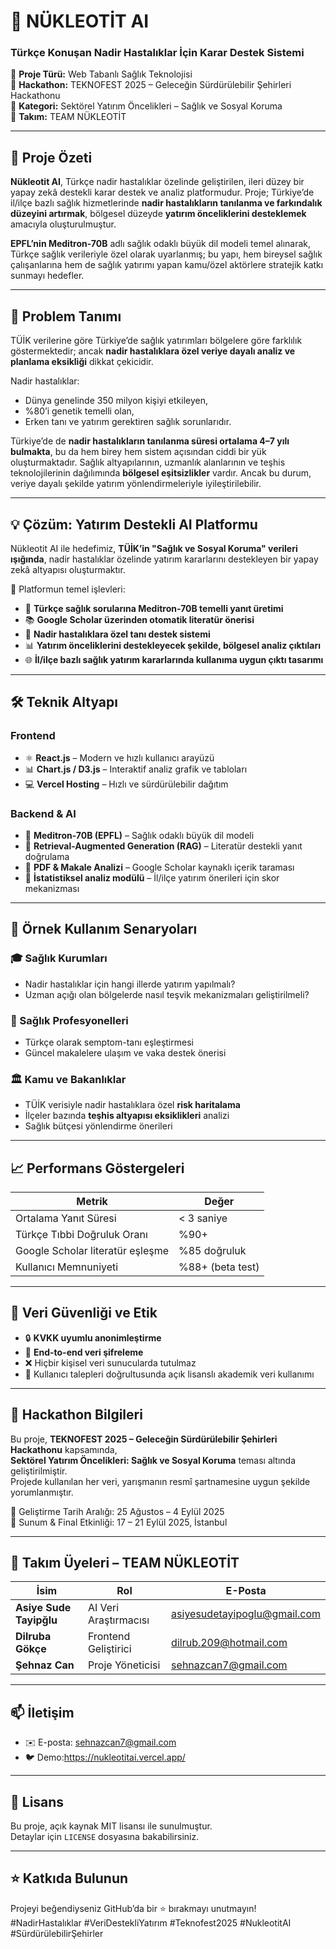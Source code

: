 # 🧬 NÜKLEOTİT AI  
### Türkçe Konuşan Nadir Hastalıklar İçin Karar Destek Sistemi

📍 **Proje Türü:** Web Tabanlı Sağlık Teknolojisi  
🎯 **Hackathon:** TEKNOFEST 2025 – Geleceğin Sürdürülebilir Şehirleri Hackathonu  
📂 **Kategori:** Sektörel Yatırım Öncelikleri – Sağlık ve Sosyal Koruma  
👥 **Takım:** TEAM NÜKLEOTİT

---

## 📌 Proje Özeti

**Nükleotit AI**, Türkçe nadir hastalıklar özelinde geliştirilen, ileri düzey bir yapay zekâ destekli karar destek ve analiz platformudur. Proje; Türkiye’de il/ilçe bazlı sağlık hizmetlerinde **nadir hastalıkların tanılanma ve farkındalık düzeyini artırmak**, bölgesel düzeyde **yatırım önceliklerini desteklemek** amacıyla oluşturulmuştur.

**EPFL’nin Meditron-70B** adlı sağlık odaklı büyük dil modeli temel alınarak, Türkçe sağlık verileriyle özel olarak uyarlanmış; bu yapı, hem bireysel sağlık çalışanlarına hem de sağlık yatırımı yapan kamu/özel aktörlere stratejik katkı sunmayı hedefler.

---

## 🎯 Problem Tanımı

TÜİK verilerine göre Türkiye’de sağlık yatırımları bölgelere göre farklılık göstermektedir; ancak **nadir hastalıklara özel veriye dayalı analiz ve planlama eksikliği** dikkat çekicidir.

Nadir hastalıklar:

- Dünya genelinde 350 milyon kişiyi etkileyen,  
- %80’i genetik temelli olan,  
- Erken tanı ve yatırım gerektiren sağlık sorunlarıdır.  

Türkiye’de de **nadir hastalıkların tanılanma süresi ortalama 4–7 yılı bulmakta**, bu da hem birey hem sistem açısından ciddi bir yük oluşturmaktadır. Sağlık altyapılarının, uzmanlık alanlarının ve teşhis teknolojilerinin dağılımında **bölgesel eşitsizlikler** vardır. Ancak bu durum, veriye dayalı şekilde yatırım yönlendirmeleriyle iyileştirilebilir.

---

## 💡 Çözüm: Yatırım Destekli AI Platformu

Nükleotit AI ile hedefimiz, **TÜİK’in "Sağlık ve Sosyal Koruma" verileri ışığında**, nadir hastalıklar özelinde yatırım kararlarını destekleyen bir yapay zekâ altyapısı oluşturmaktır.

🧠 Platformun temel işlevleri:

- 🔎 **Türkçe sağlık sorularına Meditron-70B temelli yanıt üretimi**  
- 📚 **Google Scholar üzerinden otomatik literatür önerisi**  
- 🧬 **Nadir hastalıklara özel tanı destek sistemi**  
- 📊 **Yatırım önceliklerini destekleyecek şekilde, bölgesel analiz çıktıları**  
- 🌐 **İl/ilçe bazlı sağlık yatırım kararlarında kullanıma uygun çıktı tasarımı**  

---

## 🛠️ Teknik Altyapı

### Frontend  
- ⚛️ **React.js** – Modern ve hızlı kullanıcı arayüzü  
- 📊 **Chart.js / D3.js** – Interaktif analiz grafik ve tabloları  
- 💻 **Vercel Hosting** – Hızlı ve sürdürülebilir dağıtım

### Backend & AI  
- 🧠 **Meditron-70B (EPFL)** – Sağlık odaklı büyük dil modeli  
- 🧩 **Retrieval-Augmented Generation (RAG)** – Literatür destekli yanıt doğrulama  
- 🧾 **PDF & Makale Analizi** – Google Scholar kaynaklı içerik taraması  
- 🔄 **İstatistiksel analiz modülü** – İl/ilçe yatırım önerileri için skor mekanizması  

---

## 🧪 Örnek Kullanım Senaryoları

### 🎓 Sağlık Kurumları
- Nadir hastalıklar için hangi illerde yatırım yapılmalı?  
- Uzman açığı olan bölgelerde nasıl teşvik mekanizmaları geliştirilmeli?

### 🧬 Sağlık Profesyonelleri  
- Türkçe olarak semptom-tanı eşleştirmesi  
- Güncel makalelere ulaşım ve vaka destek önerisi

### 🏛️ Kamu ve Bakanlıklar  
- TÜİK verisiyle nadir hastalıklara özel **risk haritalama**  
- İlçeler bazında **teşhis altyapısı eksiklikleri** analizi  
- Sağlık bütçesi yönlendirme önerileri

---

## 📈 Performans Göstergeleri

| Metrik                            | Değer                |
|----------------------------------|----------------------|
| Ortalama Yanıt Süresi            | < 3 saniye           |
| Türkçe Tıbbi Doğruluk Oranı      | %90+                 |
| Google Scholar literatür eşleşme | %85 doğruluk         |
| Kullanıcı Memnuniyeti            | %88+ (beta test)     |

---

## 🔐 Veri Güvenliği ve Etik  
- 🔒 **KVKK uyumlu anonimleştirme**  
- 🔐 **End-to-end veri şifreleme**  
- ❌ Hiçbir kişisel veri sunucularda tutulmaz  
- 📑 Kullanıcı talepleri doğrultusunda açık lisanslı akademik veri kullanımı  

---

## 📅 Hackathon Bilgileri  

Bu proje, **TEKNOFEST 2025 – Geleceğin Sürdürülebilir Şehirleri Hackathonu** kapsamında,  
**Sektörel Yatırım Öncelikleri: Sağlık ve Sosyal Koruma** teması altında geliştirilmiştir.  
Projede kullanılan her veri, yarışmanın resmî şartnamesine uygun şekilde yorumlanmıştır.

📍 Geliştirme Tarih Aralığı: 25 Ağustos – 4 Eylül 2025  
📍 Sunum & Final Etkinliği: 17 – 21 Eylül 2025, İstanbul  

---

## 👥 Takım Üyeleri – TEAM NÜKLEOTİT

| İsim                   | Rol                   | E-Posta                         |
|------------------------|------------------------|---------------------------------|
| **Asiye Sude Tayipğlu** | AI Veri Araştırmacısı  | asiyesudetayipoglu@gmail.com	     |
| **Dilruba Gökçe**       | Frontend Geliştirici   | dilrub.209@hotmail.com     |
| **Şehnaz Can**          | Proje Yöneticisi       | sehnazcan7@gmail.com         |

---

## 📫 İletişim

- ✉️ E-posta:  sehnazcan7@gmail.com
- 🐦 Demo:https://nukleotitai.vercel.app/  

---

## 📄 Lisans

Bu proje, açık kaynak MIT lisansı ile sunulmuştur.  
Detaylar için `LICENSE` dosyasına bakabilirsiniz.

---

## ⭐ Katkıda Bulunun

Projeyi beğendiyseniz GitHub’da bir ⭐ bırakmayı unutmayın!  
#NadirHastalıklar #VeriDestekliYatırım #Teknofest2025 #NukleotitAI #SürdürülebilirŞehirler


